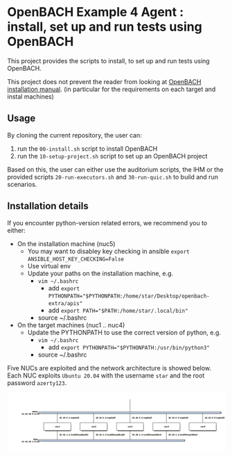 # OpenBACH Example 4 Agent : install, set up and run tests using OpenBACH

This project provides the scripts to install, to set up and run tests using OpenBACH.

This project does not prevent the reader from looking at [OpenBACH installation manual](https://wiki.net4sat.org/doku.php?id=openbach:manuals:2.x:installation_manual:index).
(in particular for the requirements on each target and instal machines)

## Usage

By cloning the current repository, the user can:

1. run the `00-install.sh` script to install OpenBACH
1. run the `10-setup-project.sh` script to set up an OpenBACH project

Based on this, the user can either use the auditorium scripts, the IHM or the provided scripts `20-run-executors.sh` and `30-run-quic.sh` to build and run scenarios.

## Installation details

If you encounter python-version related errors, we recommend you to either: 

* On the installation machine (nuc5) 
  * You may want to disabley key checking in ansible `export ANSIBLE_HOST_KEY_CHECKING=False`
  * Use virtual env
  * Update your paths on the installation machine, e.g. 
    * `vim ~/.bashrc`
      * add `export PYTHONPATH="$PYTHONPATH:/home/star/Desktop/openbach-extra/apis"`
      * add `export PATH="$PATH:/home/star/.local/bin"`
    * source ~/.bashrc 
* On the target machines (nuc1 .. nuc4)
  * Update the PYTHONPATH to use the correct version of python, e.g.
    * `vim ~/.bashrc`
      * add `export PYTHONPATH="$PYTHONPATH:/usr/bin/python3"`
    * source ~/.bashrc 

Five NUCs are exploited and the network architecture is showed below.
Each NUC exploits `Ubuntu 20.04` with the username `star` and the root password `azerty123`.

![Network architecture](nuc-archi.png)

